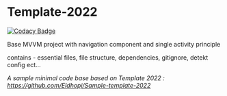 # Template-2022

[![Codacy Badge](https://app.codacy.com/project/badge/Grade/f696be63fcd14b77aecf666e2fed61d2)](https://www.codacy.com/gh/Eldhopj/Template-2021/dashboard?utm_source=github.com&amp;utm_medium=referral&amp;utm_content=Eldhopj/Template-2021&amp;utm_campaign=Badge_Grade)

Base MVVM project with navigation component and single activity principle

contains - essential files, file structure, dependencies, gitignore, detekt config ect...

*A sample minimal code base based on Template 2022 :  https://github.com/Eldhopj/Sample-template-2022*
